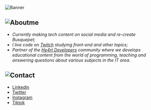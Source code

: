![Banner](https://i.imgur.com/57LbnYe.png)

## ![Aboutme](https://i.imgur.com/m15HBrw.gif)

- *Currently making tech content on social media and re-create Busquepet;*
- *I live code on [Twitch](https://www.twitch.tv/moov_) studying front-end and other topics;*
- *Partner of the [He4rt Developers](https://discord.io/he4rt) community where we develops educational content from the world of programming, teaching and answering questions about various subjects in the IT area.*

## ![Contact](https://i.imgur.com/ocBh28K.gif)
- [Linkedin](https://www.linkedin.com/in/mateusmoov/)
- [Twitter](https://twitter.com/moovhe4rt)
- [Instagram](https://www.instagram.com/moovhe4rt/)
- [Tiktok](https://www.tiktok.com/@moovhe4rt)
